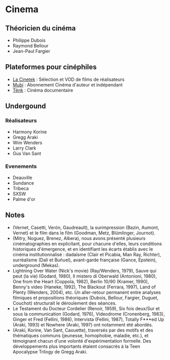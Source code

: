 # Cinema

## Théoricien du cinéma

- Philippe Dubois
- Raymond Bellour
- Jean-Paul Fargier

## Plateformes pour cinéphiles

- [La Cinetek](https://www.lacinetek.com/fr/) : Sélection et VOD de films de réalisateurs
- [Mubi](https://mubi.com/) : Abonnement Cinéma d'auteur et indépendant
- [Tënk](https://www.tenk.fr/) : Cinéma documentaire

## Undergound

### Réalisateurs

- Harmony Korine
- Gregg Araki
- Wim Wenders
- Larry Clark
- Gus Van Sant

### Evenements

- Deauville
- Sundance
- Tribeca
- SXSW
- Palme d'or

## Notes

- (Vernet, Casetti, Verón, Gaudreault), la surimpression (Bazin, Aumont, Vernet) et le film dans le film (Goodman, Metz, Blümlinger, Journot).
- (Mitry, Noguez, Brenez, Albera), nous avons présenté plusieurs cinématographies en explicitant, pour chacune d'elles, leurs
conditions historiques d'émergence, et en identifiant les écarts établis avec le cinéma institutionnalisé : dadaïsme (Clair et Picabia, Man Ray, Richter), surréalisme (Dalí et Buñuel), avant-garde française (Gance, Epstein), underground (Mekas).
- Lightning Over Water (Nick's movie) (Ray/Wenders, 1979), Sauve qui peut (la vie) (Godard, 1980), Il mistero di Oberwald (Antonioni, 1980), One from the Heart (Coppola, 1982), Berlin 10/90 (Kramer, 1990), Benny's video (Haneke, 1992), The Blackout (Ferrara, 1997), Land of Plenty (Wenders, 2004), etc. Un aller-retour permanent entre analyses filmiques et propositions théoriques (Dubois, Bellour, Fargier, Duguet, Couchot) structurait le déroulement des séances.
- Le Testament du Docteur Cordelier (Renoir, 1959), Six fois deux/Sur et sous la communication (Godard, 1976), Videodrome (Cronenberg, 1983), Ginger et Fred (Fellini, 1986), Intervista (Fellini, 1987), Totally F***ed Up (Araki, 1993) et Nowhere (Araki, 1997) ont notamment été abordés.
- (Araki, Korine, Van Sant, Caouette), traversés par des motifs et des thématiques communs (jeunesse, homophobie, maladie, etc.), et témoignant chacun d'une volonté d'expérimentation formelle. Des développements plus importants étaient consacrés à la Teen Apocalypse Trilogy de Gregg Araki.
